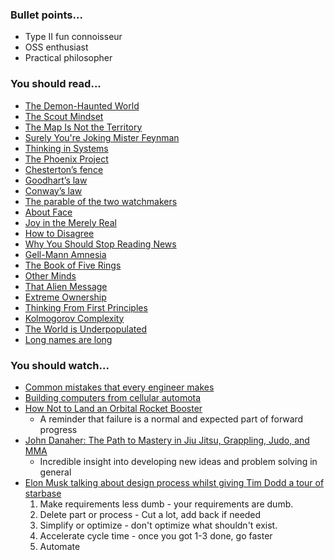 ### Bullet points...

- Type II fun connoisseur
- OSS enthusiast
- Practical philosopher

### You should read...

- [The Demon-Haunted World](https://en.wikipedia.org/wiki/The_Demon-Haunted_World)
- [The Scout Mindset](https://www.penguin.co.uk/books/305/305779/the-scout-mindset/9780241308325.html)
- [The Map Is Not the Territory](https://fs.blog/map-and-territory/)
- [Surely You're Joking Mister Feynman](https://en.wikipedia.org/wiki/Surely_You%27re_Joking,_Mr._Feynman!)
- [Thinking in Systems](https://www.goodreads.com/book/show/3828902-thinking-in-systems)
- [The Phoenix Project](https://itrevolution.com/the-phoenix-project/)
- [Chesterton’s fence](https://fs.blog/2020/03/chestertons-fence/)
- [Goodhart’s law](https://en.wikipedia.org/wiki/Goodhart%27s_law)
- [Conway’s law](https://en.wikipedia.org/wiki/Conway%27s_law)
- [The parable of the two watchmakers](https://en.citizendium.org/wiki/Parable_of_the_two_watchmakers)
- [About Face](https://www.goodreads.com/book/show/289058.About_Face)
- [Joy in the Merely Real](https://www.lesswrong.com/posts/x4dG4GhpZH2hgz59x/joy-in-the-merely-real)
- [How to Disagree](http://www.paulgraham.com/disagree.html)
- [Why You Should Stop Reading News](https://fs.blog/2013/12/stop-reading-news/)
- [Gell-Mann Amnesia](https://www.epsilontheory.com/gell-mann-amnesia/)
- [The Book of Five Rings](https://en.wikipedia.org/wiki/The_Book_of_Five_Rings)
- [Other Minds](https://en.wikipedia.org/wiki/Other_Minds:_The_Octopus,_the_Sea,_and_the_Deep_Origins_of_Consciousness)
- [That Alien Message](https://www.lesswrong.com/posts/5wMcKNAwB6X4mp9og/that-alien-message)
- [Extreme Ownership](https://www.goodreads.com/book/show/23848190-extreme-ownership)
- [Thinking From First Principles](https://jamesclear.com/first-principles)
- [Kolmogorov Complexity](https://en.wikipedia.org/wiki/Kolmogorov_complexity)
- [The World is Underpopulated](http://www.bretthall.org/blog/the-world-is-underpopulated)
- [Long names are long](http://journal.stuffwithstuff.com/2016/06/16/long-names-are-long/)

### You should watch...

- [Common mistakes that every engineer makes](https://youtu.be/5g3dK2DgW-k)
- [Building computers from cellular automota](https://youtu.be/Kk2MH9O4pXY)
- [How Not to Land an Orbital Rocket Booster](https://youtu.be/bvim4rsNHkQ)
  - A reminder that failure is a normal and expected part of forward progress
- [John Danaher: The Path to Mastery in Jiu Jitsu, Grappling, Judo, and MMA](https://youtu.be/ktuw6Ow4sd0)
  - Incredible insight into developing new ideas and problem solving in general
- [Elon Musk talking about design process whilst giving Tim Dodd a tour of starbase](https://youtu.be/t705r8ICkRw)
  1. Make requirements less dumb - your requirements are dumb.
  1. Delete part or process - Cut a lot, add back if needed
  1. Simplify or optimize - don't optimize what shouldn't exist.
  1. Accelerate cycle time - once you got 1-3 done, go faster
  1. Automate 
